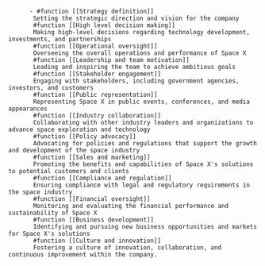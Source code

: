           - #function [[Strategy definition]]
           Setting the strategic direction and vision for the company
           #function [[High level decision making]]
           Making high-level decisions regarding technology development, investments, and partnerships
           #function [[Operational oversight]]
           Overseeing the overall operations and performance of Space X
           #function [[Leadership and team motivation]]
           Leading and inspiring the team to achieve ambitious goals
           #function [[Stakeholder engagement]]
           Engaging with stakeholders, including government agencies, investors, and customers
           #function [[Public representation]]
           Representing Space X in public events, conferences, and media appearances
           #function [[Industry collaboration]]
           Collaborating with other industry leaders and organizations to advance space exploration and technology
           #function [[Policy advocacy]]
           Advocating for policies and regulations that support the growth and development of the space industry
           #function [[Sales and marketing]]
           Promoting the benefits and capabilities of Space X's solutions to potential customers and clients
           #function [[Compliance and regulation]]
           Ensuring compliance with legal and regulatory requirements in the space industry
           #function [[Financial oversight]]
           Monitoring and evaluating the financial performance and sustainability of Space X
           #function [[Business development]]
           Identifying and pursuing new business opportunities and markets for Space X's solutions
           #function [[Culture and innovation]]
           Fostering a culture of innovation, collaboration, and continuous improvement within the company.




